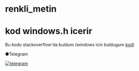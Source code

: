 # renkli_metin

kod windows.h icerir
======

Bu kodu stackoverflow'da buldum (windows icin buldugum 
[kod](https://stackoverflow.com/a/29578507))


●Telegram

[![telegram](https://cdn1.iconfinder.com/data/icons/social-shade-rounded-rects/512/telegram-64.png "conact")](https://t.me/tempestas)
